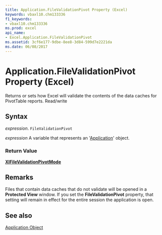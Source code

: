 ```yaml
---
title: Application.FileValidationPivot Property (Excel)
keywords: vbaxl10.chm133336
f1_keywords:
- vbaxl10.chm133336
ms.prod: excel
api_name:
- Excel.Application.FileValidationPivot
ms.assetid: 3cf6e177-9dbe-8ee8-3d84-599d7e2221da
ms.date: 06/08/2017
---
```



# Application.FileValidationPivot Property (Excel)

Returns or sets how Excel will validate the contents of the data caches for PivotTable reports. Read/write


## Syntax

 _expression_. `FileValidationPivot`

 _expression_ A variable that represents an '[Application](Excel.Application(objec).md)' object.


### Return Value

 **[XlFileValidationPivotMode](Excel.XlFileValidationPivotMode.md)**


## Remarks

Files that contain data caches that do not validate will be opened in a  **Protected View** window. If you set the **FileValidationPivot** property, that setting will remain in effect for the entire session the application is open.


## See also


[Application Object](Excel.Application(objec).md)

